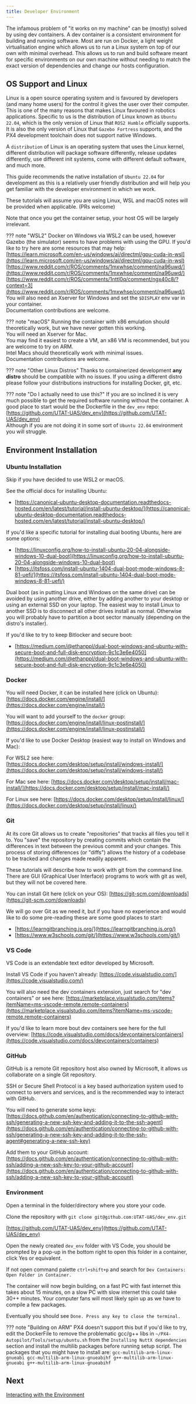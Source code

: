 ```yaml
---
title: Developer Environment
---
```


The infamous problem of "it works on my machine" can be (mostly) solved by using dev containers. A dev container is a consistent environment for building and running software. Most are run on Docker, a light weight virtualisation engine which allows us to run a Linux system on top of our own with minimal overhead. This allows us to run and build software meant for specific environments on our own machine without needing to match the exact version of dependencies and change our hosts configuration.

## OS Support and Linux

Linux is a open source operating system and is favoured by developers (and many home users) for the control it gives the user over their computer. This is one of the many reasons that makes Linux favoured in robotics applications. Specific to us is the distribution of Linux known as `Ubuntu 22.04`, which is the only version of Linux that `ROS2 Humble` officially supports. It is also the only version of Linux that `Gazebo Fortress` supports, and the PX4 development toolchain does not support native Windows.

A `distribution` of Linux is an operating system that uses the Linux kernel, different distribution will package software differently, release updates differently, use different init systems, come with different default software, and much more.

This guide recommends the native installation of `Ubuntu 22.04` for development as this is a relatively user friendly distribution and will help you get familiar with the developer environment in which we work.

These tutorials will assume you are using Linux, WSL and macOS notes will be provided when applicable. (PRs welcome)

Note that once you get the container setup, your host OS will be largely irrelevant.

??? note "WSL2"
    Docker on Windows via WSL2 can be used, however Gazebo (the simulator) seems to have problems with using the GPU. If you'd like to try here are some resources that may help: <br>
    [https://learn.microsoft.com/en-us/windows/ai/directml/gpu-cuda-in-wsl](https://learn.microsoft.com/en-us/windows/ai/directml/gpu-cuda-in-wsl) <br>
    [https://www.reddit.com/r/ROS/comments/1mxwhse/comment/na96uwd/](https://www.reddit.com/r/ROS/comments/1mxwhse/comment/na96uwd/) <br>
    [https://www.reddit.com/r/ROS/comments/1nttl0q/comment/ngx40c8/?context=3](https://www.reddit.com/r/ROS/comments/1mxwhse/comment/na96uwd/) <br>
    You will also need an Xserver for Windows and set the `$DISPLAY` env var in your container. <br>
    Documentation contributions are welcome.

??? note "macOS"
    Running the container with x86 emulation should theoretically work, but we have never gotten this working. <br>
    You will need an Xserver for Mac. <br>
    You may find it easiest to create a VM, an x86 VM is recommended, but you are welcome to try on ARM. <br>
    Intel Macs should theoretically work with minimal issues. <br>
    Documentation contributions are welcome.

??? note "Other Linux Distros"
    Thanks to containerized development **any distro** should be compatible with no issues. If you using a different distro please follow your distributions instructions for installing Docker, git, etc.

??? note "Do I actually need to use this?"
    If you are so inclined it is very much possible to get the required software running without the container. A good place to start would be the Dockerfile in the `dev_env` repo: [https://github.com/UTAT-UAS/dev_env](https://github.com/UTAT-UAS/dev_env) <br>
    Although if you are not doing it in some sort of `Ubuntu 22.04` environment you will struggle.

## Environment Installation

### Ubuntu Installation

Skip if you have decided to use WSL2 or macOS.

See the official docs for installing Ubuntu:

- [https://canonical-ubuntu-desktop-documentation.readthedocs-hosted.com/en/latest/tutorial/install-ubuntu-desktop/](https://canonical-ubuntu-desktop-documentation.readthedocs-hosted.com/en/latest/tutorial/install-ubuntu-desktop/)

If you'd like a specific tutorial for installing dual booting Ubuntu, here are some options:

- [https://linuxconfig.org/how-to-install-ubuntu-20-04-alongside-windows-10-dual-boot](https://linuxconfig.org/how-to-install-ubuntu-20-04-alongside-windows-10-dual-boot)
- [https://itsfoss.com/install-ubuntu-1404-dual-boot-mode-windows-8-81-uefi/](https://itsfoss.com/install-ubuntu-1404-dual-boot-mode-windows-8-81-uefi/)

Dual boot (as in putting Linux and Windows on the same drive) can be avoided by using another drive, either by adding another to your desktop or using an external SSD on your laptop. The easiest way to install Linux to another SSD is to disconnect all other drives install as normal. Otherwise you will probably have to partition a boot sector manually (depending on the distro's installer).

If you'd like to try to keep Bitlocker and secure boot:

- [https://medium.com/@ethanppl/dual-boot-windows-and-ubuntu-with-secure-boot-and-full-disk-encryption-9c1c3e6e4050](https://medium.com/@ethanppl/dual-boot-windows-and-ubuntu-with-secure-boot-and-full-disk-encryption-9c1c3e6e4050)

### Docker

You will need Docker, it can be installed here (click on Ubuntu): [https://docs.docker.com/engine/install/](https://docs.docker.com/engine/install/)

You will want to add yourself to the `docker` group: [https://docs.docker.com/engine/install/linux-postinstall/](https://docs.docker.com/engine/install/linux-postinstall/)

If you'd like to use Docker Desktop (easiest way to install on Windows and Mac):

For WSL2 see here: [https://docs.docker.com/desktop/setup/install/windows-install/](https://docs.docker.com/desktop/setup/install/windows-install/)

For Mac see here: [https://docs.docker.com/desktop/setup/install/mac-install/](https://docs.docker.com/desktop/setup/install/mac-install/)

For Linux see here: [https://docs.docker.com/desktop/setup/install/linux/](https://docs.docker.com/desktop/setup/install/linux/)

### Git

At its core Git allows us to create "repositories" that tracks all files you tell it to. You "save" the repository by creating commits which contain the differences in text between the previous commit and your changes. This process of storing differences (or "diffs") allows the history of a codebase to be tracked and changes made readily apparent.

These tutorials will describe how to work with git from the command line. There are GUI (Graphical User Interface) programs to work with git as well, but they will not be covered here.

You can install Git here (click on your OS): [https://git-scm.com/downloads](https://git-scm.com/downloads)

We will go over Git as we need it, but if you have no experience and would like to do some pre-reading these are some good places to start:

- [https://learngitbranching.js.org/](https://learngitbranching.js.org/)
- [https://www.w3schools.com/git/](https://www.w3schools.com/git/)

### VS Code

VS Code is an extendable text editor developed by Microsoft.

Install VS Code if you haven't already: [https://code.visualstudio.com/](https://code.visualstudio.com/)

You will also need the dev containers extension, just search for "dev containers" or see here: [https://marketplace.visualstudio.com/items?itemName=ms-vscode-remote.remote-containers](https://marketplace.visualstudio.com/items?itemName=ms-vscode-remote.remote-containers)

If you'd like to learn more bout dev containers see here for the full overview: [https://code.visualstudio.com/docs/devcontainers/containers](https://code.visualstudio.com/docs/devcontainers/containers)

### GitHub

GitHub is a remote Git repository host also owned by Microsoft, it allows us collaborate on a single Git repository.

SSH or Secure Shell Protocol is a key based authorization system used to connect to servers and services, and is the recommended way to interact with GitHub.

You will need to generate some keys: [https://docs.github.com/en/authentication/connecting-to-github-with-ssh/generating-a-new-ssh-key-and-adding-it-to-the-ssh-agent](https://docs.github.com/en/authentication/connecting-to-github-with-ssh/generating-a-new-ssh-key-and-adding-it-to-the-ssh-agent#generating-a-new-ssh-key)

Add them to your GitHub account: [https://docs.github.com/en/authentication/connecting-to-github-with-ssh/adding-a-new-ssh-key-to-your-github-account](https://docs.github.com/en/authentication/connecting-to-github-with-ssh/adding-a-new-ssh-key-to-your-github-account)

### Environment

Open a terminal in the folder/directory where you store your code.

Clone the repository with `git clone git@github.com:UTAT-UAS/dev_env.git`

[https://github.com/UTAT-UAS/dev_env](https://github.com/UTAT-UAS/dev_env)

Open the newly created `dev_env` folder with VS Code, you should be prompted by a pop-up in the bottom right to open this folder in a container, click Yes or equivalent.

If not open command palette `ctrl+shift+p` and search for `Dev Containers: Open Folder in Container.`

The container will now begin building, on a fast PC with fast internet this takes about 15 minutes, on a slow PC with slow internet this could take 30++ minutes. Your computer fans will most likely spin up as we have to compile a few packages.

Eventually you should see `Done. Press any key to close the terminal.`

??? note "Building on ARM"
    PX4 doesn't support this but if you'd like to try, edit the DockerFile to remove the problematic gcc/g++ libs in `~/PX4-Autopilot/Tools/setup/ubuntu.sh` from the `Installing NuttX dependencies` section and install the multilib packages before running setup script. The packages that you might have to install are:
    ```
    gcc-multilib-arm-linux-gnueabi
    gcc-multilib-arm-linux-gnueabihf
    g++-multilib-arm-linux-gnueabi
    g++-multilib-arm-linux-gnueabihf
    ```

## Next

[Interacting with the Environment](./2._Interacting_with_the_Environment.md)
